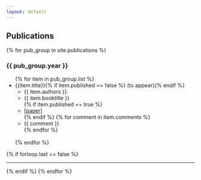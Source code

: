 ```yaml
---
layout: default
---
```

## Publications
{% for pub_group in site.publications %}
<h3>{{ pub_group.year }}</h3>
<ul>
{% for item in pub_group.list %}
  <li>
    {{item.title}}{% if item.published == false %} (to appear){% endif %}
    <ul>
      <li>{{ item.authors }}.</li>
      <li>{{ item.booktitle }}</li>
      {% if item.published == true %}
      <li>[<a href="{{ item.link }}">paper</a>]</li>
      {% endif %}
      {% for comment in item.comments %}
        <li>{{ comment }}</li>
      {% endfor %}
    </ul>
  </li>
  <br>
{% endfor %}
</ul>
{% if forloop.last == false %}<hr>{% endif %}
{% endfor %}
